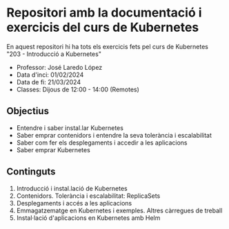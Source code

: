 # Repositori amb la documentació i exercicis del curs de Kubernetes

En aquest repositori hi ha tots els exercicis fets pel curs de Kubernetes "203 - Introducció a Kubernetes"

- Professor: José Laredo López
- Data d'inci: 01/02/2024
- Data de fi: 21/03/2024
- Classes: Dijous de 12:00 - 14:00 (Remotes)

## Objectius
- Entendre i saber instal.lar Kubernetes 
- Saber emprar contenidors i entendre la seva tolerància i escalabilitat 
- Saber com fer els desplegaments i accedir a les aplicacions 
- Saber emprar Kubernetes

## Continguts
1. Introducció i instal.lació de Kubernetes 
2. Contenidors. Tolerància i escalabilitat: ReplicaSets 
3. Desplegaments i accés a les aplicacions 
4. Emmagatzematge en Kubernetes i exemples. Altres càrregues de treball 
5. Instal·lació d'aplicacions en Kubernetes amb Helm